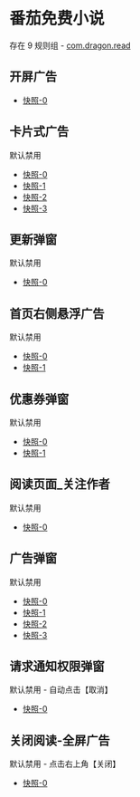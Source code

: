 # 番茄免费小说

存在 9 规则组 - [com.dragon.read](/src/apps/com.dragon.read.ts)

## 开屏广告

- [快照-0](https://i.gkd.li/import/13210844)

## 卡片式广告

默认禁用

- [快照-0](https://i.gkd.li/import/12908734)
- [快照-1](https://i.gkd.li/import/12716444)
- [快照-2](https://i.gkd.li/import/13062909)
- [快照-3](https://i.gkd.li/import/13520314)

## 更新弹窗

默认禁用

- [快照-0](https://i.gkd.li/import/12716477)

## 首页右侧悬浮广告

默认禁用

- [快照-0](https://i.gkd.li/import/12716506)
- [快照-1](https://i.gkd.li/import/13318796)

## 优惠券弹窗

默认禁用

- [快照-0](https://i.gkd.li/import/12910159)
- [快照-1](https://i.gkd.li/import/12878266)

## 阅读页面\_关注作者

默认禁用

- [快照-0](https://i.gkd.li/import/13399505)

## 广告弹窗

默认禁用

- [快照-0](https://i.gkd.li/import/13520160)
- [快照-1](https://i.gkd.li/import/13520219)
- [快照-2](https://i.gkd.li/import/13674550)
- [快照-3](https://i.gkd.li/import/13674556)

## 请求通知权限弹窗

默认禁用 - 自动点击【取消】

- [快照-0](https://i.gkd.li/import/12716592)

## 关闭阅读-全屏广告

默认禁用 - 点击右上角【关闭】

- [快照-0](https://i.gkd.li/import/13191156)
